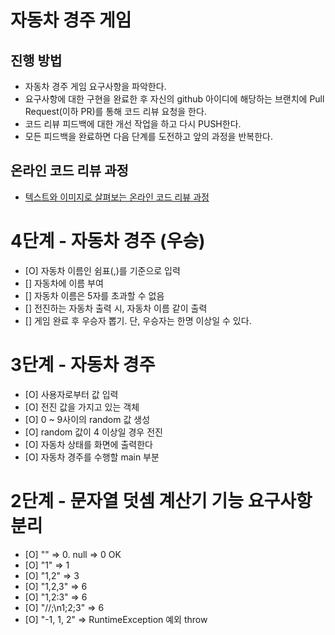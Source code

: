 # 자동차 경주 게임
## 진행 방법
* 자동차 경주 게임 요구사항을 파악한다.
* 요구사항에 대한 구현을 완료한 후 자신의 github 아이디에 해당하는 브랜치에 Pull Request(이하 PR)를 통해 코드 리뷰 요청을 한다.
* 코드 리뷰 피드백에 대한 개선 작업을 하고 다시 PUSH한다.
* 모든 피드백을 완료하면 다음 단계를 도전하고 앞의 과정을 반복한다.

## 온라인 코드 리뷰 과정
* [텍스트와 이미지로 살펴보는 온라인 코드 리뷰 과정](https://github.com/next-step/nextstep-docs/tree/master/codereview)


# 4단계 - 자동차 경주 (우승)
* [O] 자동차 이름인 쉼표(,)를 기준으로 입력
* [] 자동차에 이름 부여
* [] 자동차 이름은 5자를 초과할 수 없음
* [] 전진하는 자동차 출력 시, 자동차 이름 같이 출력
* [] 게임 완료 후 우승자 뽑기. 단, 우승자는 한명 이상일 수 있다.

# 3단계 - 자동차 경주

* [O] 사용자로부터 값 입력
* [O] 전진 값을 가지고 있는 객체
* [O] 0 ~ 9사이의 random 값 생성
* [O] random 값이 4 이상일 경우 전진
* [O] 자동차 상태를 화면에 출력한다
* [O] 자동차 경주를 수행할 main 부분

# 2단계 - 문자열 덧셈 계산기 기능 요구사항 분리

* [O] "" => 0. null => 0    OK
* [O] "1" => 1
* [O] "1,2" => 3
* [O] "1,2,3" => 6
* [O] "1,2:3" => 6
* [O] "//;\n1;2;3" => 6
* [O] "-1, 1, 2" => RuntimeException 예외 throw
